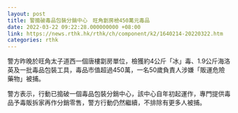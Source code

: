 ```yaml
---
layout: post
title: 警搗破毒品包裝分銷中心　旺角劏房檢450萬元毒品
date: 2022-03-22 09:22:28.000000000 +08:00
link: https://news.rthk.hk/rthk/ch/component/k2/1640214-20220322.htm
categories: rthk
---
```


警方昨晚於旺角太子道西一個唐樓劏房單位，檢獲約4公斤「冰」毒、1.9公斤海洛英及一批毒品包裝工具，毒品市值超過450萬，一名50歲負責人涉嫌「販運危險藥物」被捕。

警方表示，行動已搗破一個毒品包裝分銷中心，該中心自年初起運作，專門提供毒品予毒販拆家再作分銷零售，警方行動仍然繼續，不排除有更多人被捕。

